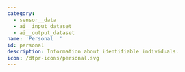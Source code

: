 ```yaml
---
category:
  - sensor__data
  - ai__input_dataset
  - ai__output_dataset
name: 'Personal  '
id: personal
description: Information about identifiable individuals.
icon: /dtpr-icons/personal.svg
---
```


